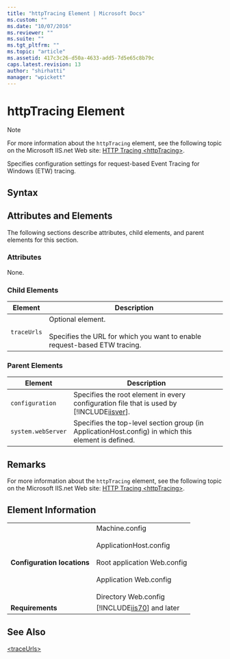 ```yaml
---
title: "httpTracing Element | Microsoft Docs"
ms.custom: ""
ms.date: "10/07/2016"
ms.reviewer: ""
ms.suite: ""
ms.tgt_pltfrm: ""
ms.topic: "article"
ms.assetid: 417c3c26-d50a-4633-add5-7d5e65c8b79c
caps.latest.revision: 13
author: "shirhatti"
manager: "wpickett"
---
```

# httpTracing Element
> [!NOTE]
>  For more information about the `httpTracing` element, see the following topic on the Microsoft IIS.net Web site: [HTTP Tracing \<httpTracing>](http://www.iis.net/ConfigReference/system.webServer/httpTracing).  
  
 Specifies configuration settings for request-based Event Tracing for Windows (ETW) tracing.  
  
## Syntax  
  
## Attributes and Elements  
 The following sections describe attributes, child elements, and parent elements for this section.  
  
### Attributes  
 None.  
  
### Child Elements  
  
|Element|Description|  
|-------------|-----------------|  
|`traceUrls`|Optional element.<br /><br /> Specifies the URL for which you want to enable request-based ETW tracing.|  
  
### Parent Elements  
  
|Element|Description|  
|-------------|-----------------|  
|`configuration`|Specifies the root element in every configuration file that is used by [!INCLUDE[iisver](../../reference/admin/includes/iisver-md.md)].|  
|`system.webServer`|Specifies the top-level section group (in ApplicationHost.config) in which this element is defined.|  
  
## Remarks  
 For more information about the `httpTracing` element, see the following topic on the Microsoft IIS.net Web site: [HTTP Tracing \<httpTracing>](http://www.iis.net/ConfigReference/system.webServer/httpTracing).  
  
## Element Information  
  
|||  
|-|-|  
|**Configuration locations**|Machine.config<br /><br /> ApplicationHost.config<br /><br /> Root application Web.config<br /><br /> Application Web.config<br /><br /> Directory Web.config|  
|**Requirements**|[!INCLUDE[iis70](../../reference/admin/includes/iis70-md.md)] and later|  
  
## See Also  
 [\<traceUrls>](../../reference/admin/traceurls-element-for-httptracing.md)